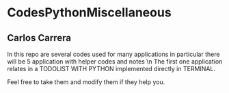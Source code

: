 # CodesPythonMiscellaneous

## Carlos Carrera

In this repo are several codes used for many applications in particular there will be 5 application with helper codes and notes \n 
The first one application relates in a TODOLIST WITH PYTHON implemented directly in TERMINAL. 

Feel free to take them and modify them if they help you. 
